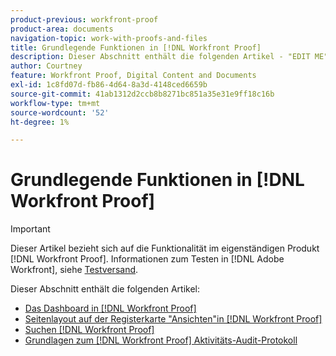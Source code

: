 ```yaml
---
product-previous: workfront-proof
product-area: documents
navigation-topic: work-with-proofs-and-files
title: Grundlegende Funktionen in [!DNL Workfront Proof]
description: Dieser Abschnitt enthält die folgenden Artikel - "EDIT ME".
author: Courtney
feature: Workfront Proof, Digital Content and Documents
exl-id: 1c8fd07d-fb86-4d64-8a3d-4148ced6659b
source-git-commit: 41ab1312d2ccb8b8271bc851a35e31e9ff18c16b
workflow-type: tm+mt
source-wordcount: '52'
ht-degree: 1%

---
```


# Grundlegende Funktionen in [!DNL Workfront Proof]

>[!IMPORTANT]
>
>Dieser Artikel bezieht sich auf die Funktionalität im eigenständigen Produkt [!DNL Workfront Proof]. Informationen zum Testen in [!DNL Adobe Workfront], siehe [Testversand](../../../review-and-approve-work/proofing/proofing.md).

Dieser Abschnitt enthält die folgenden Artikel:

* [Das Dashboard in [!DNL Workfront Proof]](../../../workfront-proof/wp-work-proofsfiles/basic-features/dashboard.md)
* [Seitenlayout auf der Registerkarte &quot;Ansichten&quot;in [!DNL Workfront Proof]](../../../workfront-proof/wp-work-proofsfiles/basic-features/page-layout-view.md)
* [Suchen [!DNL Workfront Proof]](../../../workfront-proof/wp-work-proofsfiles/basic-features/search.md)
* [Grundlagen zum [!DNL Workfront Proof] Aktivitäts-Audit-Protokoll](../../../workfront-proof/wp-work-proofsfiles/basic-features/activity-audit-trail.md)
